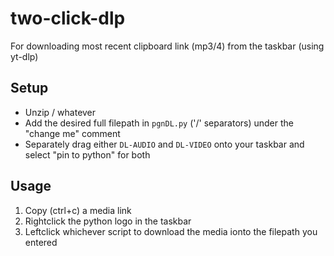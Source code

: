 # two-click-dlp
For downloading most recent clipboard link (mp3/4) from the taskbar (using yt-dlp)

## Setup
* Unzip / whatever
* Add the desired full filepath in `pgnDL.py` ('/' separators) under the "change me" comment
* Separately drag either `DL-AUDIO` and `DL-VIDEO` onto your taskbar and select "pin to python" for both

## Usage
1. Copy (ctrl+c) a media link
2. Rightclick the python logo in the taskbar
3. Leftclick whichever script to download the media ionto the filepath you entered
